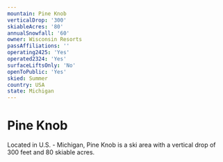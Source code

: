 ```yaml
---
mountain: Pine Knob
verticalDrop: '300'
skiableAcres: '80'
annualSnowfall: '60'
owner: Wisconsin Resorts
passAffiliations: ''
operating2425: 'Yes'
operated2324: 'Yes'
surfaceLiftsOnly: 'No'
openToPublic: 'Yes'
skied: Summer
country: USA
state: Michigan
---
```


# Pine Knob

Located in U.S. - Michigan, Pine Knob is a ski area with a vertical drop of 300 feet and 80 skiable acres.

